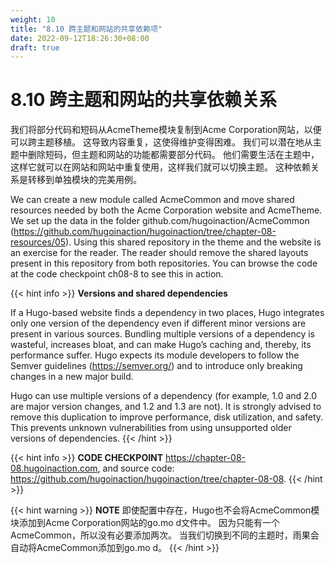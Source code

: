 ```yaml
---
weight: 10
title: "8.10 跨主题和网站的共享依赖项"
date: 2022-09-12T18:26:30+08:00
draft: true
---
```


# 8.10 跨主题和网站的共享依赖关系

我们将部分代码和短码从AcmeTheme模块复制到Acme Corporation网站，以便可以跨主题移植。 这导致内容重复，这使得维护变得困难。 我们可以潜在地从主题中删除短码，但主题和网站的功能都需要部分代码。 他们需要生活在主题中，这样它就可以在网站和网站中重复使用，这样我们就可以切换主题。 这种依赖关系是转移到单独模块的完美用例。

We can create a new module called AcmeCommon and move shared resources needed by both the Acme Corporation website and AcmeTheme. We set up the data in  the  folder  github.com/hugoinaction/AcmeCommon  (https://github.com/hugoinaction/hugoinaction/tree/chapter-08-resources/05).  Using  this  shared  repository in the theme and the website is an exercise for the reader. The reader should remove the shared layouts present in this repository from both repositories. You can browse the code at the code checkpoint ch08-8 to see this in action.

{{< hint info >}}
**Versions and shared dependencies**

If a Hugo-based website finds a dependency in two places, Hugo integrates only one version of the dependency even if different minor versions are present in various sources. Bundling multiple versions of a dependency is wasteful, increases bloat, and can make Hugo’s caching and, thereby, its performance suffer. Hugo expects its module developers to follow the Semver guidelines (https://semver.org/) and to introduce only breaking changes in a new major build.

Hugo can use multiple versions of a dependency (for example, 1.0 and 2.0 are major version changes, and 1.2 and 1.3 are not). It is strongly advised to remove this duplication to improve performance, disk utilization, and safety. This prevents unknown vulnerabilities from using unsupported older versions of dependencies.
{{< /hint >}}

{{< hint info >}}
**CODE CHECKPOINT**    https://chapter-08-08.hugoinaction.com, and source code: https://github.com/hugoinaction/hugoinaction/tree/chapter-08-08.
{{< /hint >}}

{{< hint warning >}}
**NOTE** 即使配置中存在，Hugo也不会将AcmeCommon模块添加到Acme Corporation网站的go.mo d文件中。 因为只能有一个AcmeCommon，所以没有必要添加两次。 当我们切换到不同的主题时，雨果会自动将AcmeCommon添加到go.mo d。
{{< /hint >}}